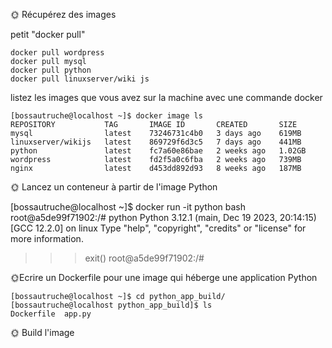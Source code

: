 🌞 Récupérez des images

petit "docker pull"

```
docker pull wordpress
docker pull mysql
docker pull python
docker pull linuxserver/wiki js
```
listez les images que vous avez sur la machine avec une commande docker

```
[bossautruche@localhost ~]$ docker image ls
REPOSITORY           TAG       IMAGE ID       CREATED       SIZE
mysql                latest    73246731c4b0   3 days ago    619MB
linuxserver/wikijs   latest    869729f6d3c5   7 days ago    441MB
python               latest    fc7a60e86bae   2 weeks ago   1.02GB
wordpress            latest    fd2f5a0c6fba   2 weeks ago   739MB
nginx                latest    d453dd892d93   8 weeks ago   187MB
```


🌞 Lancez un conteneur à partir de l'image Python

[bossautruche@localhost ~]$ docker run -it python bash
root@a5de99f71902:/# python
Python 3.12.1 (main, Dec 19 2023, 20:14:15) [GCC 12.2.0] on linux
Type "help", "copyright", "credits" or "license" for more information.
>>>
>>> exit()
root@a5de99f71902:/#


 🌞Ecrire un Dockerfile pour une image qui héberge une application Python

 ```
[bossautruche@localhost ~]$ cd python_app_build/
[bossautruche@localhost python_app_build]$ ls
Dockerfile  app.py
 ```

 🌞 Build l'image